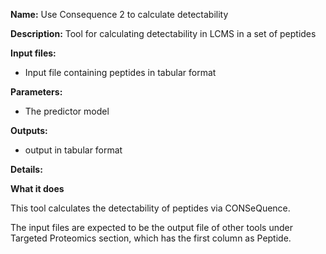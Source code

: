 **Name:** Use Consequence 2 to calculate detectability

**Description:**
Tool for calculating detectability in LCMS in a set of peptides

**Input files:**
* Input file containing peptides in tabular format

**Parameters:**
* The predictor model

**Outputs:**
* output in tabular format

**Details:**


**What it does**

This tool calculates the detectability of peptides via CONSeQuence.

The input files are expected to be the output file of other tools under Targeted Proteomics section, which has the first column as Peptide.
	
